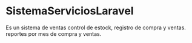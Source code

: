 # SistemaServiciosLaravel

Es un  sistema de ventas
control de estock, registro de compra y ventas.
reportes por mes de compra y ventas.
